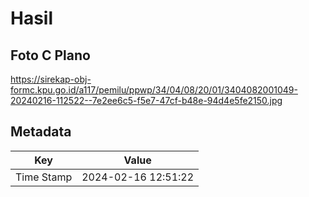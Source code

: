 # Hasil

## Foto C Plano

https://sirekap-obj-formc.kpu.go.id/a117/pemilu/ppwp/34/04/08/20/01/3404082001049-20240216-112522--7e2ee6c5-f5e7-47cf-b48e-94d4e5fe2150.jpg


## Metadata

| Key        | Value               |
| ---------- | ------------------- |
| Time Stamp | 2024-02-16 12:51:22 |



